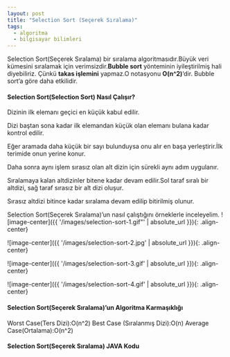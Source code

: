 ```yaml
---
layout: post
title: "Selection Sort (Seçerek Sıralama)"
tags:
  - algoritma
  - bilgisayar bilimleri
---
```


Selection Sort(Seçerek Sıralama) bir sıralama algoritmasıdır.Büyük veri kümesini sıralamak için verimsizdir.**Bubble sort** yönteminin iyileştirilmiş hali diyebiliriz.
Çünkü **takas işlemini** yapmaz.O notasyonu **O(n^2)**‘dir.
Bubble sort’a göre daha etkilidir.

#### Selection Sort(Selection Sort) Nasıl Çalışır?

Dizinin ilk elemanı geçici en küçük kabul edilir.

Dizi baştan sona kadar ilk elemandan küçük olan elemanı bulana kadar kontrol edilir.

Eğer aramada daha küçük bir sayı bulunduysa onu alır en başa yerleştirir.İlk terimide onun yerine konur.

Daha sonra aynı işlem sırasız olan alt dizin için sürekli aynı adım uygulanır.

Sıralamaya kalan altdizinler bitene kadar devam edilir.Sol taraf sıralı bir altdizi, sağ taraf sırasız bir alt dizi oluşur.

Sırasız altdizi bitince kadar sıralama devam edilip bitirilmiş olunur.

Selection Sort(Seçerek Sıralama)’un nasıl çalıştığını örneklerle inceleyelim.
![image-center]({{ '/images/selection-sort-1.gif"' | absolute_url }}){: .align-center}

![image-center]({{ '/images/selection-sort-2.jpg' | absolute_url }}){: .align-center}

![image-center]({{ '/images/selection-sort-3.gif' | absolute_url }}){: .align-center}

![image-center]({{ '/images/selection-sort-4.gif' | absolute_url }}){: .align-center}

#### Selection Sort(Seçerek Sıralama)’un Algoritma Karmaşıklığı

Worst Case(Ters Dizi):O(n^2)
Best Case (Sıralanmış Dizi):O(n)
Average Case(Ortalama):O(n^2)

#### Selection Sort(Seçerek Sıralama) JAVA Kodu

